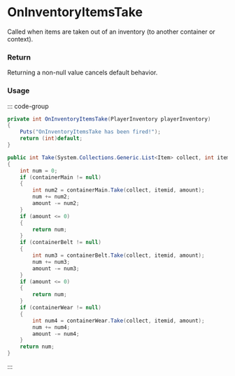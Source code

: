 # OnInventoryItemsTake
<Badge type="info" text="Item"/><Badge type="danger" text="Carbon Compatible"/><Badge type="warning" text="Oxide Compatible"/>
Called when items are taken out of an inventory (to another container or context).

### Return
Returning a non-null value cancels default behavior.

### Usage
::: code-group
```csharp [Example]
private int OnInventoryItemsTake(PlayerInventory playerInventory)
{
	Puts("OnInventoryItemsTake has been fired!");
	return (int)default;
}
```
```csharp [Source — Assembly-CSharp @ PlayerInventory]
public int Take(System.Collections.Generic.List<Item> collect, int itemid, int amount)
{
	int num = 0;
	if (containerMain != null)
	{
		int num2 = containerMain.Take(collect, itemid, amount);
		num += num2;
		amount -= num2;
	}
	if (amount <= 0)
	{
		return num;
	}
	if (containerBelt != null)
	{
		int num3 = containerBelt.Take(collect, itemid, amount);
		num += num3;
		amount -= num3;
	}
	if (amount <= 0)
	{
		return num;
	}
	if (containerWear != null)
	{
		int num4 = containerWear.Take(collect, itemid, amount);
		num += num4;
		amount -= num4;
	}
	return num;
}

```
:::
